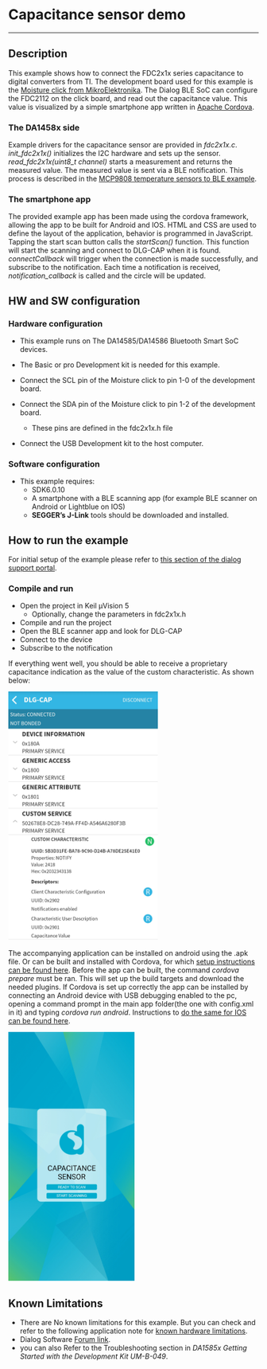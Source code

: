 # Capacitance sensor demo

---

## Description
This example shows how to connect the FDC2x1x series capacitance to digital converters from TI. The development board used for this example is the [Moisture click from MikroElektronika](https://www.mikroe.com/moisture-click).
The Dialog BLE SoC can configure the FDC2112 on the click board, and read out the capacitance value. This value is visualized by a simple smartphone app written in [Apache Cordova](https://cordova.apache.org).

### The DA1458x side

Example drivers for the capacitance sensor are provided in *fdc2x1x.c*. *init_fdc2x1x()* initializes the I2C hardware and sets up the sensor. *read_fdc2x1x(uint8_t channel)* starts a measurement and returns the measured value.
The measured value is sent via a BLE notification. This process is described in the [MCP9808 temperature sensors to BLE example](https://www.dialog-semiconductor.com/sites/default/files/mcp9808_to_ble.zip). 

### The smartphone app

The provided example app has been made using the cordova framework, allowing the app to be built for Android and IOS. HTML and CSS are used to define the layout of the application, behavior is programmed in JavaScript. 
Tapping the start scan button calls the *startScan()* function. This function will start the scanning and connect to DLG-CAP when it is found. *connectCallback* will trigger when the connection is made successfully, and subscribe to the notification.
Each time a notification is received, *notification_callback* is called and the circle will be updated. 


## HW and SW configuration


### Hardware configuration

- This example runs on The DA14585/DA14586 Bluetooth Smart SoC devices.
- The Basic or pro Development kit is needed for this example.
- Connect the SCL pin of the Moisture click to pin 1-0 of the development board.
- Connect the SDA pin of the Moisture click to pin 1-2 of the development board.
  - These pins are defined in the fdc2x1x.h file
  
- Connect the USB Development kit to the host computer.


### Software configuration

- This example requires:
    - SDK6.0.10
	- A smartphone with a BLE scanning app (for example BLE scanner on Android or Lightblue on IOS)
	- **SEGGER’s J-Link** tools should be downloaded and installed.

## How to run the example

For initial setup of the example please refer to [this section of the dialog support portal](https://support.dialog-semiconductor.com/resource/da1458x-example-setup).

### Compile and run

- Open the project in Keil µVision 5
  - Optionally, change the parameters in fdc2x1x.h
- Compile and run the project
- Open the BLE scanner app and look for DLG-CAP
- Connect to the device
- Subscribe to the notification

If everything went well, you should be able to receive a proprietary capacitance indication as the value of the custom characteristic. As shown below:

<img src="assets/notification_screenshot.jpg" alt="Notification screenshot" height="500">

The accompanying application can be installed on android using the .apk file. Or can be built and installed with Cordova, for which [setup instructions can be found here](https://cordova.apache.org/docs/en/latest/guide/platforms/android/#installing-the-requirements).
Before the app can be built, the command *cordova prepare* must be ran. This will set up the build targets and download the needed plugins.
If Cordova is set up correctly the app can be installed by connecting an Android device with USB debugging enabled to the pc, opening a command prompt in the main app folder(the one with config.xml in it) and typing *cordova run android*.
Instructions to [do the same for IOS can be found here](https://cordova.apache.org/docs/en/latest/guide/platforms/ios/index.html).

<img src="assets/app_screenshot.jpg" alt="App screenshot" height="500">

## Known Limitations


- There are No known limitations for this example. But you can check and refer to the following application note for
[known hardware limitations](https://support.dialog-semiconductor.com/system/files/resources/DA1458x-KnownLimitations_2018_02_06.pdf "known hardware limitations").
- Dialog Software [Forum link](https://support.dialog-semiconductor.com/forums).
- you can also Refer to the Troubleshooting section in *DA1585x Getting Started with the Development Kit UM-B-049*.


